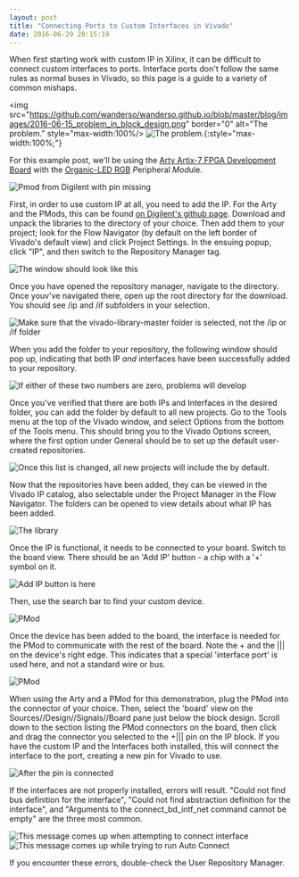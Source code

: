 ```yaml
---
layout: post
title: "Connecting Ports to Custom Interfaces in Vivado"
date: 2016-06-29 20:15:19
---
```

When first starting work with custom IP in Xilinx, it can be difficult to connect custom interfaces to ports. Interface ports don't follow the same rules as normal buses in Vivado, so this page is a guide to a variety of common mishaps. 

<img src="https://github.com/wanderso/wanderso.github.io/blob/master/blog/images/2016-06-15_problem_in_block_design.png" border="0" alt="The problem." style="max-width:100%/>
![The problem.](https://github.com/wanderso/wanderso.github.io/blob/master/blog/images/2016-06-15_problem_in_block_design.png){:style="max-width:100%;"}

For this example post, we'll be using the [Arty Artix-7 FPGA Development Board](http://www.digikey.com/catalog/en/partgroup/arty-artix-7-fpga-development-board/57656?WT.srch=1&gclid=CJzEjPqVrc0CFcdhfgodGH8IQA) with the [Organic-LED RGB](http://store.digilentinc.com/pmodoledrgb-96-x-64-rgb-oled-display-with-16-bit-color-resolution/) *P*eripheral *Mod*ule.

![Pmod from Digilent with pin missing](https://github.com/wanderso/wanderso.github.io/blob/master/blog/images/2016-06-15_no_pin.png)

First, in order to use custom IP at all, you need to add the IP. For the Arty and the PMods, this can be found [on Digilent's github page](https://github.com/Digilent/vivado-library). Download and unpack the libraries to the directory of your choice. Then add them to your project; look for the Flow Navigator (by default on the left border of Vivado's default view) and click Project Settings. In the ensuing popup, click "IP", and then switch to the Repository Manager tag.

![The window should look like this](https://github.com/wanderso/wanderso.github.io/blob/master/blog/images/2016-06-17_Navigation_guide.png)

Once you have opened the repository manager, navigate to the directory. Once youv've navigated there, open up the root directory for the download. You should see /ip and /if subfolders in your selection.

![Make sure that the vivado-library-master folder is selected, not the /ip or /if folder](https://github.com/wanderso/wanderso.github.io/blob/master/blog/images/2016-06-17_if_ip_subdir.png)

When you add the folder to your repository, the following window should pop up, indicating that both IP *and* interfaces have been successfully added to your repository. 

![If either of these two numbers are zero, problems will develop](https://github.com/wanderso/wanderso.github.io/blob/master/blog/images/2016-06-15_vivado_library_IPs_and_interfaces.png)

Once you've verified that there are both IPs and Interfaces in the desired folder, you can add the folder by default to all new projects. Go to the Tools menu at the top of the Vivado window, and select Options from the bottom of the Tools menu. This should bring you to the Vivado Options screen, where the first option under General should be to set up the default user-created repositories. 

![Once this list is changed, all new projects will include the by default.](https://github.com/wanderso/wanderso.github.io/blob/master/blog/images/2016-06-18_Vivado_Default_IP_Repo.png)

Now that the repositories have been added, they can be viewed in the Vivado IP catalog, also selectable under the Project Manager in the Flow Navigator. The folders can be opened to view details about what IP has been added.

![The library](https://github.com/wanderso/wanderso.github.io/blob/master/blog/images/2016-06-18_Vivado_IP_Library_Open.png)

Once the IP is functional, it needs to be connected to your board. Switch to the board view. There should be an 'Add IP' button - a chip with a '+' symbol on it. 

![Add IP button is here](https://github.com/wanderso/wanderso.github.io/blob/master/blog/images/2016-06-18_Add_IP.png)

Then, use the search bar to find your custom device. 

![PMod](https://github.com/wanderso/wanderso.github.io/blob/master/blog/images/2016-06-18_Add_PMOD.png)

Once the device has been added to the board, the interface is needed for the PMod to communicate with the rest of the board. Note the + and the \|\|\| on the device's right edge. This indicates that a special 'interface port' is used here, and not a standard wire or bus. 

![PMod](https://github.com/wanderso/wanderso.github.io/blob/master/blog/images/2016-06-15_no_pin.png)

When using the Arty and a PMod for this demonstration, plug the PMod into the connector of your choice. Then, select the 'board' view on the Sources//Design//Signals//Board pane just below the block design. Scroll down to the section listing the PMod connectors on the board, then click and drag the connector you selected to the +\|\|\| pin on the IP block. If you have the custom IP and the Interfaces both installed, this will connect the interface to the port, creating a new pin for Vivado to use.

![After the pin is connected](https://github.com/wanderso/wanderso.github.io/blob/master/blog/images/20160615_when_pin_connected.png)

If the interfaces are not properly installed, errors will result. "Could not find bus definition for the interface", "Could not find abstraction definition for the interface", and "Arguments to the connect_bd_intf_net command cannot be empty" are the three most common.

![This message comes up when attempting to connect interface](https://github.com/wanderso/wanderso.github.io/blob/master/blog/images/2016-06-15_problem_in_block_design.png) 
![This message comes up while trying to run Auto Connect](https://github.com/wanderso/wanderso.github.io/blob/master/blog/images/2016-06-15_connect_db_intf_net.png)

If you encounter these errors, double-check the User Repository Manager.

